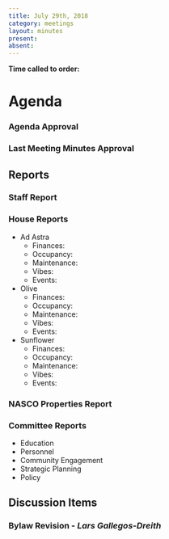```yaml
---
title: July 29th, 2018
category: meetings
layout: minutes
present: 
absent: 
---
```


**Time called to order:**

# Agenda

### Agenda Approval

### Last Meeting Minutes Approval

## Reports

### Staff Report

### House Reports
* Ad Astra
  * Finances:
  * Occupancy:
  * Maintenance:
  * Vibes:
  * Events:
* Olive
  * Finances:
  * Occupancy:
  * Maintenance:
  * Vibes:
  * Events:
* Sunflower
  * Finances:
  * Occupancy:
  * Maintenance:
  * Vibes:
  * Events:

### NASCO Properties Report

### Committee Reports
* Education
* Personnel
* Community Engagement
* Strategic Planning
* Policy

## Discussion Items

### Bylaw Revision - *Lars Gallegos-Dreith*
